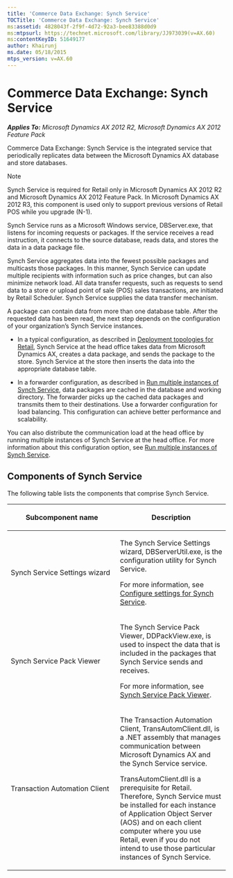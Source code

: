 ```yaml
---
title: 'Commerce Data Exchange: Synch Service'
TOCTitle: 'Commerce Data Exchange: Synch Service'
ms:assetid: 4828043f-2f9f-4d72-92a3-bee83388d0d9
ms:mtpsurl: https://technet.microsoft.com/library/JJ973039(v=AX.60)
ms:contentKeyID: 51649177
author: Khairunj
ms.date: 05/18/2015
mtps_version: v=AX.60
---
```


# Commerce Data Exchange: Synch Service 


_**Applies To:** Microsoft Dynamics AX 2012 R2, Microsoft Dynamics AX 2012 Feature Pack_

Commerce Data Exchange: Synch Service is the integrated service that periodically replicates data between the Microsoft Dynamics AX database and store databases.


> [!NOTE]
> <P>Synch Service is required for Retail only in Microsoft Dynamics AX 2012 R2 and Microsoft Dynamics AX 2012 Feature Pack. In Microsoft Dynamics AX 2012 R3, this component is used only to support previous versions of Retail POS while you upgrade (N-1).</P>



Synch Service runs as a Microsoft Windows service, DBServer.exe, that listens for incoming requests or packages. If the service receives a read instruction, it connects to the source database, reads data, and stores the data in a data package file.

Synch Service aggregates data into the fewest possible packages and multicasts those packages. In this manner, Synch Service can update multiple recipients with information such as price changes, but can also minimize network load. All data transfer requests, such as requests to send data to a store or upload point of sale (POS) sales transactions, are initiated by Retail Scheduler. Synch Service supplies the data transfer mechanism.

A package can contain data from more than one database table. After the requested data has been read, the next step depends on the configuration of your organization’s Synch Service instances.

  - In a typical configuration, as described in [Deployment topologies for Retail](deployment-topologies-for-retail.md), Synch Service at the head office takes data from Microsoft Dynamics AX, creates a data package, and sends the package to the store. Synch Service at the store then inserts the data into the appropriate database table.

  - In a forwarder configuration, as described in [Run multiple instances of Synch Service](run-multiple-instances-of-synch-service.md), data packages are cached in the database and working directory. The forwarder picks up the cached data packages and transmits them to their destinations. Use a forwarder configuration for load balancing. This configuration can achieve better performance and scalability.

You can also distribute the communication load at the head office by running multiple instances of Synch Service at the head office. For more information about this configuration option, see [Run multiple instances of Synch Service](run-multiple-instances-of-synch-service.md).

## Components of Synch Service

The following table lists the components that comprise Synch Service.

<table>
<colgroup>
<col style="width: 50%" />
<col style="width: 50%" />
</colgroup>
<thead>
<tr class="header">
<th><p>Subcomponent name</p></th>
<th><p>Description</p></th>
</tr>
</thead>
<tbody>
<tr class="odd">
<td><p>Synch Service Settings wizard</p></td>
<td><p>The Synch Service Settings wizard, DBServerUtil.exe, is the configuration utility for Synch Service.</p>
<p>For more information, see <a href="configure-settings-for-synch-service.md">Configure settings for Synch Service</a>.</p></td>
</tr>
<tr class="even">
<td><p>Synch Service Pack Viewer</p></td>
<td><p>The Synch Service Pack Viewer, DDPackView.exe, is used to inspect the data that is included in the packages that Synch Service sends and receives.</p>
<p>For more information, see <a href="synch-service-pack-viewer.md">Synch Service Pack Viewer</a>.</p></td>
</tr>
<tr class="odd">
<td><p>Transaction Automation Client</p></td>
<td><p>The Transaction Automation Client, TransAutomClient.dll, is a .NET assembly that manages communication between Microsoft Dynamics AX and the Synch Service service.</p>
<p>TransAutomClient.dll is a prerequisite for Retail. Therefore, Synch Service must be installed for each instance of Application Object Server (AOS) and on each client computer where you use Retail, even if you do not intend to use those particular instances of Synch Service.</p></td>
</tr>
</tbody>
</table>

  


